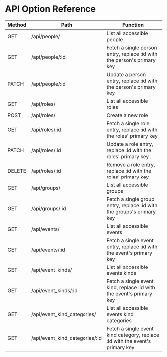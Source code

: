 # API Option Reference

| Method | Path                           | Function                                                                     |
|--------|--------------------------------|------------------------------------------------------------------------------|
| GET    | /api/people/                   | List all accessible people                                                   |
| GET    | /api/people/:id                | Fetch a single person entry, replace :id with the person's primary key       |
| PATCH  | /api/people/:id                | Update a person entry, replace :id with the person's primary key             |
| GET    | /api/roles/                    | List all accessible roles                                                    |
| POST   | /api/roles/                    | Create a new role                                                            |
| GET    | /api/roles/:id                 | Fetch a single role entry, replace :id with the roles' primary key           |
| PATCH  | /api/roles/:id                 | Update a role entry, replace :id with the roles' primary key                 |
| DELETE | /api/roles/:id                 | Remove a role entry, replace :id with the roles' primary key                 |
| GET    | /api/groups/                   | List all accessible groups                                                   |
| GET    | /api/groups/:id                | Fetch a single group entry, replace :id with the groups's primary key        |
| GET    | /api/events/                   | List all accessible events                                                   |
| GET    | /api/events/:id                | Fetch a single event entry, replace :id with the event's primary key         |
| GET    | /api/event_kinds/              | List all accessible events kinds                                             |
| GET    | /api/event_kinds/:id           | Fetch a single event kind, replace :id with the event's primary key          |
| GET    | /api/event_kind_categories/    | List all accessible events kind categories                                   |
| GET    | /api/event_kind_categories/:id | Fetch a single event kind category, replace :id with the event's primary key |
